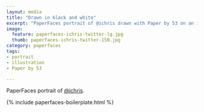 ```yaml
---
layout: media
title: "Drawn in black and white"
excerpt: "PaperFaces portrait of @ichris drawn with Paper by 53 on an iPad."
image: 
  feature: paperfaces-ichris-twitter-lg.jpg
  thumb: paperfaces-ichris-twitter-150.jpg
category: paperfaces
tags: 
- portrait
- illustration
- Paper by 53

---
```


PaperFaces portrait of [@ichris](http://twitter.com/ichris).

{% include paperfaces-boilerplate.html %}